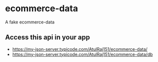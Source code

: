 # ecommerce-data
A fake ecommerce-data


## Access this api in your app 
- https://my-json-server.typicode.com/AtulRaj151/ecommerce-data/
- https://my-json-server.typicode.com/AtulRaj151/ecommerce-data/db

